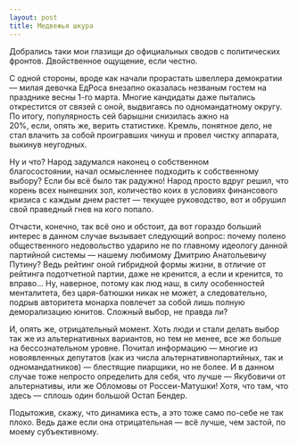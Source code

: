 ```yaml
---
layout: post
title: Медвежья шкура
---
```


Добрались таки мои глазищи до официальных сводов с политических фронтов. Двойственное ощущение,&nbsp;если честно.

С одной стороны,&nbsp;вроде как начали прорастать швеллера демократии — милая девочка ЕдРоса внезапно оказалась незваным гостем на празднике весны 1-го марта. Многие кандидаты даже пытались открестится от связей с оной,&nbsp;выдвигаясь по одномандатному округу. По итогу, популярность сей барышни снизилась ажно на 20%,&nbsp;если,&nbsp;опять же,&nbsp;верить статистике. Кремль,&nbsp;понятное дело,&nbsp;не стал влачить за собой проигравших чинуш и провел чистку аппарата, выкинув неугодных.

Ну и что? Народ задумался наконец о собственном благосостоянии,&nbsp;начал осмысленнее подходить к собственному выбору? Если бы всё было так радужно! Народ просто вдруг решил,&nbsp;что корень всех нынешних зол, количество коих в условиях финансового кризиса с каждым днем растет — текущее руководство,&nbsp;вот и обрушил свой праведный гнев на кого попало.

Отчасти,&nbsp;конечно,&nbsp;так всё оно и обстоит,&nbsp;да вот гораздо больший интерес в данном случае вызывает следующий вопрос: почему полено общественного недовольство ударило не по главному идеологу данной партийной системы — нашему любимому Дмитрию Анатольевичу Путину? Ведь рейтинг оной гибридной формы жизни,&nbsp;в отличие от рейтинга подотчетной партии, даже не кренится,&nbsp;а если и кренится,&nbsp;то вправо… Ну,&nbsp;наверное,&nbsp;потому как люд наш,&nbsp;в силу особенностей менталитета, без царя-батюшки никак не может, а следовательно, подрыв авторитета монарха повлечет за собой лишь полную деморализацию юнитов. Сложный выбор,&nbsp;не правда ли?

И,&nbsp;опять же,&nbsp;отрицательный момент. Хоть люди и стали делать выбор так же из альтернативных вариантов, но тем не менее,&nbsp;все же больше на бессознательном уровне. Почитал информацию — многие из новоявленных депутатов (как из числа альтернативнопартийных,&nbsp;так и одномандатников) — блестящие пиарщики, но не более. И в данном случае тоже непросто определить для себя,&nbsp;что лучше — Якубовичи от альтернативы, или же Обломовы от Россеи-Матушки! Хотя,&nbsp;что там,&nbsp;что здесь — сплошь один большой Остап Бендер.

Подытожив,&nbsp;скажу,&nbsp;что динамика есть,&nbsp;а это тоже само по-себе не так плохо. Ведь даже если она отрицательная — всё лучше,&nbsp;чем застой,&nbsp;по моему субъективному.

<!--kg-card-end: markdown-->